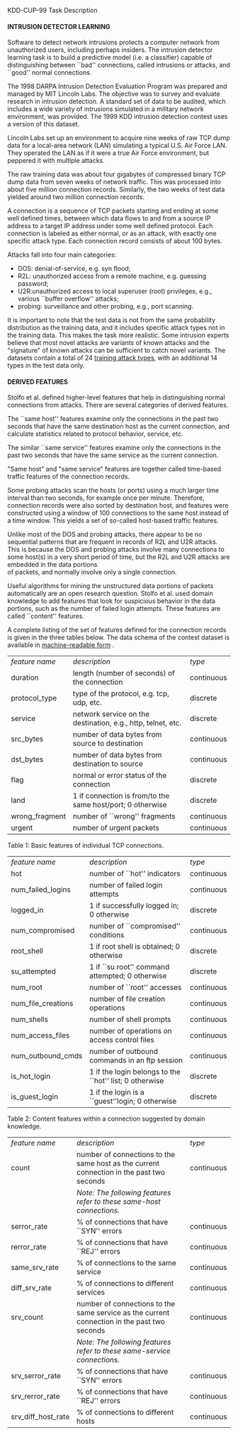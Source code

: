 KDD-CUP-99 Task Description

#### INTRUSION DETECTOR LEARNING

Software to detect network intrusions protects a computer network from unauthorized users, including perhaps insiders.
The intrusion detector learning task is to build a predictive model (i.e. a classifier) capable of distinguishing
between \`\`bad'' connections, called intrusions or attacks, and \`\`good'' normal connections.

The 1998 DARPA Intrusion Detection Evaluation Program was prepared and managed by MIT Lincoln Labs. The objective was to
survey and evaluate research in intrusion detection. A standard set of data to be audited, which includes a wide variety
of intrusions simulated in a military network environment, was provided. The 1999 KDD intrusion detection contest uses a
version of this dataset.

Lincoln Labs set up an environment to acquire nine weeks of raw TCP dump data for a local-area network (LAN) simulating
a typical U.S. Air Force LAN. They operated the LAN as if it were a true Air Force environment, but peppered it with
multiple attacks.

The raw training data was about four gigabytes of compressed binary TCP dump data from seven weeks of network traffic.
This was processed into about five million connection records. Similarly, the two weeks of test data yielded around two
million connection records.

A connection is a sequence of TCP packets starting and ending at some well defined times, between which data flows to
and from a source IP address to a target IP address under some well defined protocol. Each connection is labeled as
either normal, or as an attack, with exactly one specific attack type. Each connection record consists of about 100
bytes.

Attacks fall into four main categories:

* DOS: denial-of-service, e.g. syn flood;
* R2L: unauthorized access from a remote machine, e.g. guessing password;
* U2R:unauthorized access to local superuser (root) privileges, e.g., various ``buffer overflow'' attacks;
* probing: surveillance and other probing, e.g., port scanning.

It is important to note that the test data is not from the same probability distribution as the training data, and it
includes specific attack types not in the training data. This makes the task more realistic. Some intrusion experts
believe that most novel attacks are variants of known attacks and the "signature" of known attacks can be sufficient to
catch novel variants. The datasets contain a total of 24 [training attack types](training_attack_types), with an
additional 14 types in the test data only.

#### DERIVED FEATURES

Stolfo et al. defined higher-level features that help in distinguishing normal connections from attacks. There are
several categories of derived features.

The ``same host'' features examine only the connections in the past two seconds that have the same destination host as
the current connection, and calculate statistics related to protocol behavior, service, etc.

The similar ``same service'' features examine only the connections in the past two seconds that have the same service as
the current connection.

"Same host" and "same service" features are together called time-based traffic features of the connection records.

Some probing attacks scan the hosts (or ports) using a much larger time interval than two seconds, for example once per
minute. Therefore, connection records were also sorted by destination host, and features were constructed using a window
of 100 connections to the same host instead of a time window. This yields a set of so-called host-based traffic
features.

Unlike most of the DOS and probing attacks, there appear to be no sequential patterns that are frequent in records of
R2L and U2R attacks. This is because the DOS and probing attacks involve many connections to some host(s) in a very
short period of time, but the R2L and U2R attacks are embedded in the data portions  
of packets, and normally involve only a single connection.

Useful algorithms for mining the unstructured data portions of packets automatically are an open research question.
Stolfo et al. used domain knowledge to add features that look for suspicious behavior in the data portions, such as the
number of failed login attempts. These features are called ``content'' features.

A complete listing of the set of features defined for the connection records is given in the three tables below. The
data schema of the contest dataset is available in [machine-readable form](kddcup.names) .

|                |                                                              |            |
|----------------|--------------------------------------------------------------|------------|
| _feature name_ | _description_                                                | _type_     |
| duration       | length (number of seconds) of the connection                 | continuous |
| protocol_type  | type of the protocol, e.g. tcp, udp, etc.                    | discrete   |
| service        | network service on the destination, e.g., http, telnet, etc. | discrete   |
| src_bytes      | number of data bytes from source to destination              | continuous |
| dst_bytes      | number of data bytes from destination to source              | continuous |
| flag           | normal or error status of the connection                     | discrete   |
| land           | 1 if connection is from/to the same host/port; 0 otherwise   | discrete   |
| wrong_fragment | number of ``wrong'' fragments                                | continuous |
| urgent         | number of urgent packets                                     | continuous |  

Table 1: Basic features of individual TCP connections.

|                      |                                                         |            |
|----------------------|---------------------------------------------------------|------------|
| _feature name_       | _description_                                           | _type_     |
| hot                  | number of ``hot'' indicators                            | continuous |
| num\_failed\_logins  | number of failed login attempts                         | continuous |
| logged_in            | 1 if successfully logged in; 0 otherwise                | discrete   |
| num_compromised      | number of ``compromised'' conditions                    | continuous |
| root_shell           | 1 if root shell is obtained; 0 otherwise                | discrete   |
| su_attempted         | 1 if ``su root'' command attempted; 0 otherwise         | discrete   |
| num_root             | number of ``root'' accesses                             | continuous |
| num\_file\_creations | number of file creation operations                      | continuous |
| num_shells           | number of shell prompts                                 | continuous |
| num\_access\_files   | number of operations on access control files            | continuous |
| num\_outbound\_cmds  | number of outbound commands in an ftp session           | continuous |
| is\_hot\_login       | 1 if the login belongs to the ``hot'' list; 0 otherwise | discrete   |
| is\_guest\_login     | 1 if the login is a ``guest''login; 0 otherwise         | discrete   |  

Table 2: Content features within a connection suggested by domain knowledge.

|                      |                                                                                             |            |
|----------------------|---------------------------------------------------------------------------------------------|------------|
| _feature name_       | _description_                                                                               | _type_     |
| count                | number of connections to the same host as the current connection in the past two seconds    | continuous |
|                      | _Note: The following features refer to these same-host connections._                        |            |
| serror_rate          | % of connections that have ``SYN'' errors                                                   | continuous |
| rerror_rate          | % of connections that have ``REJ'' errors                                                   | continuous |
| same\_srv\_rate      | % of connections to the same service                                                        | continuous |
| diff\_srv\_rate      | % of connections to different services                                                      | continuous |
| srv_count            | number of connections to the same service as the current connection in the past two seconds | continuous |
|                      | _Note: The following features refer to these same-service connections._                     |            |
| srv\_serror\_rate    | % of connections that have ``SYN'' errors                                                   | continuous |
| srv\_rerror\_rate    | % of connections that have ``REJ'' errors                                                   | continuous |
| srv\_diff\_host_rate | % of connections to different hosts                                                         | continuous |  
